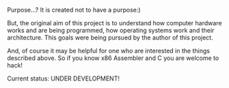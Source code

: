 Purpose...? It is created not to have a purpose:)

But, the original aim of this project is to understand how computer hardware works and are being programmed, how operating systems work and their architecture. This goals were being pursued by the author of this project.

And, of course it may be helpful for one who are interested in the things described above. So if you know x86 Assembler and C you are welcome to hack!

Current status: UNDER DEVELOPMENT!